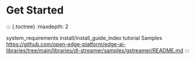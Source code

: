 # Get Started

::: {.toctree}
:maxdepth: 2

system_requirements
install/install_guide_index
tutorial
Samples <https://github.com/open-edge-platform/edge-ai-libraries/tree/main/libraries/dl-streamer/samples/gstreamer/README.md>
:::
